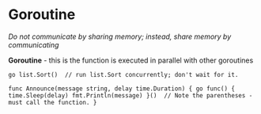 # Goroutine

*Do not communicate by sharing memory; instead, share memory by communicating*

**Goroutine** - this is the function is executed in parallel with other goroutines

`go list.Sort()  // run list.Sort concurrently; don't wait for it.`

`
func Announce(message string, delay time.Duration) {
    go func() {
        time.Sleep(delay)
        fmt.Println(message)
    }()  // Note the parentheses - must call the function.
}
`